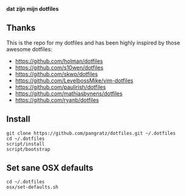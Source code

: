 **dat zijn mijn dotfiles**

## Thanks

This is the repo for my dotfiles and has been highly inspired by
those awesome dotfiles:

- https://github.com/holman/dotfiles
- https://github.com/s10wen/dotfiles
- https://github.com/skwp/dotfiles
- https://github.com/LevelbossMike/vim-dotfiles
- https://github.com/paulirish/dotfiles
- https://github.com/mathiasbynens/dotfiles
- https://github.com/ryanb/dotfiles


## Install

	git clone https://github.com/pangratz/dotfiles.git ~/.dotfiles
	cd ~/.dotfiles
	script/install
	script/bootstrap

## Set sane OSX defaults

	cd ~/.dotfiles
	osx/set-defaults.sh
